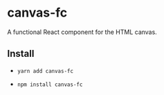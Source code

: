 # canvas-fc

A functional React component for the HTML canvas.

## Install

* `yarn add canvas-fc`

* `npm install canvas-fc`
